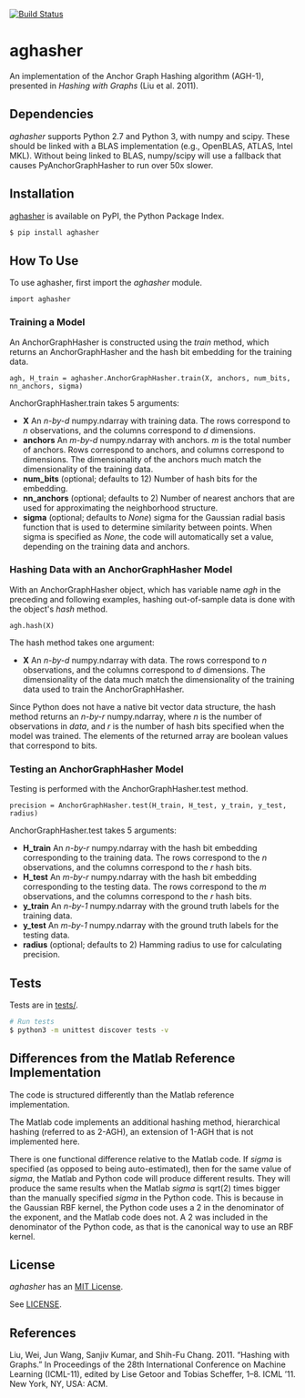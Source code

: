[![Build Status](https://travis-ci.org/dstein64/aghasher.svg?branch=master)](https://travis-ci.org/dstein64/aghasher)

aghasher
========

An implementation of the Anchor Graph Hashing algorithm (AGH-1), presented in *Hashing with Graphs* (Liu et al. 2011).

Dependencies
------------

*aghasher* supports Python 2.7 and Python 3, with numpy and scipy. These should be linked with a BLAS implementation
(e.g., OpenBLAS, ATLAS, Intel MKL). Without being linked to BLAS, numpy/scipy will use a fallback that causes
PyAnchorGraphHasher to run over 50x slower.

Installation
------------

[aghasher](https://pypi.python.org/pypi/aghasher) is available on PyPI, the Python Package Index.

```sh
$ pip install aghasher
```

How To Use
----------

To use aghasher, first import the *aghasher* module.

    import aghasher
    
### Training a Model

An AnchorGraphHasher is constructed using the *train* method, which returns an AnchorGraphHasher and the hash bit
embedding for the training data.

    agh, H_train = aghasher.AnchorGraphHasher.train(X, anchors, num_bits, nn_anchors, sigma)

AnchorGraphHasher.train takes 5 arguments:

* **X** An *n-by-d* numpy.ndarray with training data. The rows correspond to *n* observations, and the columns
  correspond to *d* dimensions.
* **anchors** An *m-by-d* numpy.ndarray with anchors. *m* is the total number of anchors. Rows correspond to anchors,
  and columns correspond to dimensions. The dimensionality of the anchors much match the dimensionality of the training
  data.
* **num_bits** (optional; defaults to 12) Number of hash bits for the embedding.
* **nn_anchors** (optional; defaults to 2) Number of nearest anchors that are used for approximating the neighborhood
  structure.
* **sigma** (optional; defaults to *None*) sigma for the Gaussian radial basis function that is used to determine
  similarity between points. When sigma is specified as *None*, the code will automatically set a value, depending on
  the training data and anchors.

### Hashing Data with an AnchorGraphHasher Model

With an AnchorGraphHasher object, which has variable name *agh* in the preceding and following examples, hashing
out-of-sample data is done with the object's *hash* method.

    agh.hash(X)
    
The hash method takes one argument:

* **X** An *n-by-d* numpy.ndarray with data. The rows correspond to *n* observations, and the columns correspond to *d*
dimensions. The dimensionality of the data much match the dimensionality of the training data used to train the
AnchorGraphHasher.

Since Python does not have a native bit vector data structure, the hash method returns an *n-by-r* numpy.ndarray, where
*n* is the number of observations in *data*, and *r* is the number of hash bits specified when the model was trained.
The elements of the returned array are boolean values that correspond to bits.

### Testing an AnchorGraphHasher Model

Testing is performed with the AnchorGraphHasher.test method.

    precision = AnchorGraphHasher.test(H_train, H_test, y_train, y_test, radius)
    
AnchorGraphHasher.test takes 5 arguments:

* **H_train** An *n-by-r* numpy.ndarray with the hash bit embedding corresponding to the training data. The rows
  correspond to the *n* observations, and the columns correspond to the *r* hash bits.
* **H_test** An *m-by-r* numpy.ndarray with the hash bit embedding corresponding to the testing data. The rows
  correspond to the *m* observations, and the columns correspond to the *r* hash bits.
* **y_train** An *n-by-1* numpy.ndarray with the ground truth labels for the training data.
* **y_test** An *m-by-1* numpy.ndarray with the ground truth labels for the testing data.
* **radius** (optional; defaults to 2) Hamming radius to use for calculating precision.

Tests
-----

Tests are in [tests/](https://github.com/dstein64/aghasher/blob/master/tests).

```sh
# Run tests
$ python3 -m unittest discover tests -v
```

Differences from the Matlab Reference Implementation
----------------------------------------------------

The code is structured differently than the Matlab reference implementation.

The Matlab code implements an additional hashing method, hierarchical hashing (referred to as 2-AGH), an extension of
1-AGH that is not implemented here.

There is one functional difference relative to the Matlab code. If *sigma* is specified (as opposed to being
auto-estimated), then for the same value of *sigma*, the Matlab and Python code will produce different results. They
will produce the same results when the Matlab *sigma* is sqrt(2) times bigger than the manually specified *sigma* in the
Python code. This is because in the Gaussian RBF kernel, the Python code uses a 2 in the denominator of the exponent,
and the Matlab code does not. A 2 was included in the denominator of the Python code, as that is the canonical way to
use an RBF kernel.

License
-------

*aghasher* has an [MIT License](https://en.wikipedia.org/wiki/MIT_License).

See [LICENSE](LICENSE).

References
----------

Liu, Wei, Jun Wang, Sanjiv Kumar, and Shih-Fu Chang. 2011. “Hashing with Graphs.” In Proceedings of the 28th
International Conference on Machine Learning (ICML-11), edited by Lise Getoor and Tobias Scheffer, 1–8. ICML ’11. New
York, NY, USA: ACM.
